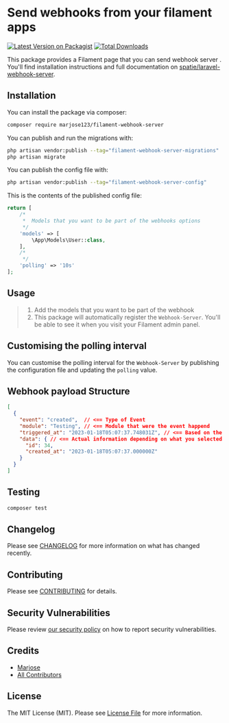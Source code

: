 # Send webhooks from your filament apps

[![Latest Version on Packagist](https://img.shields.io/packagist/v/marjose123/filament-webhook-server.svg?style=flat-square)](https://packagist.org/packages/marjose123/filament-webhook-server)
[![Total Downloads](https://img.shields.io/packagist/dt/marjose123/filament-webhook-server.svg?style=flat-square)](https://packagist.org/packages/marjose123/filament-webhook-server)



This package provides a Filament page that you can send webhook server . You'll find installation instructions and full documentation on [spatie/laravel-webhook-server](https://github.com/spatie/laravel-webhook-server).

## Installation

You can install the package via composer:

```bash
composer require marjose123/filament-webhook-server
```

You can publish and run the migrations with:

```bash
php artisan vendor:publish --tag="filament-webhook-server-migrations"
php artisan migrate
```

You can publish the config file with:

```bash
php artisan vendor:publish --tag="filament-webhook-server-config"
```

This is the contents of the published config file:

```php
return [
    /*
     *  Models that you want to be part of the webhooks options
     */
    'models' => [
        \App\Models\User::class,
    ],
    /*
     */
    'polling' => '10s'
];

```

## Usage
> 1. Add the models that you want to be part of the webhook
> 2. This package will automatically register the `Webhook-Server`. You'll be able to see it when you visit your Filament admin panel.

## Customising the polling interval

You can customise the polling interval for the `Webhook-Server` by publishing the configuration file and updating the `polling` value.

## Webhook payload Structure
```json
[
  {
    "event": "created",  // <== Type of Event
    "module": "Testing", // <== Module that were the event happend
    "triggered_at": "2023-01-18T05:07:37.748031Z", // <== Based on the Date and time the Event happen
    "data": { // <== Actual information depending on what you selected "Summary or All"
      "id": 34,
      "created_at": "2023-01-18T05:07:37.000000Z"
    }
  }
]
```

## Testing

```bash
composer test
```

## Changelog

Please see [CHANGELOG](CHANGELOG.md) for more information on what has changed recently.

## Contributing

Please see [CONTRIBUTING](.github/CONTRIBUTING.md) for details.

## Security Vulnerabilities

Please review [our security policy](../../security/policy) on how to report security vulnerabilities.

## Credits

- [Marjose](https://github.com/MarJose123)
- [All Contributors](../../contributors)

## License

The MIT License (MIT). Please see [License File](LICENSE.md) for more information.
